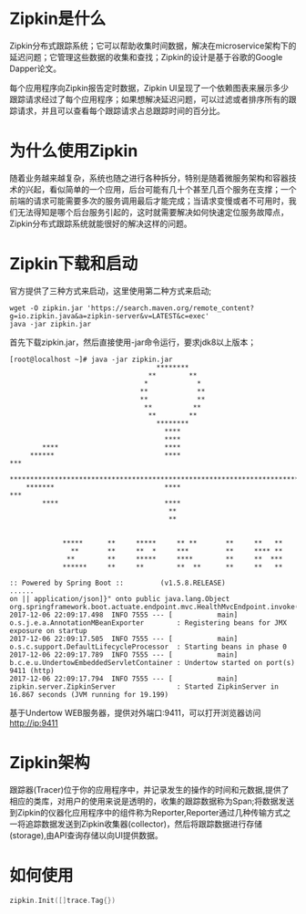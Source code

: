 # Zipkin是什么
Zipkin分布式跟踪系统；它可以帮助收集时间数据，解决在microservice架构下的延迟问题；它管理这些数据的收集和查找；Zipkin的设计是基于谷歌的Google Dapper论文。

每个应用程序向Zipkin报告定时数据，Zipkin UI呈现了一个依赖图表来展示多少跟踪请求经过了每个应用程序；如果想解决延迟问题，可以过滤或者排序所有的跟踪请求，并且可以查看每个跟踪请求占总跟踪时间的百分比。

# 为什么使用Zipkin

随着业务越来越复杂，系统也随之进行各种拆分，特别是随着微服务架构和容器技术的兴起，看似简单的一个应用，后台可能有几十个甚至几百个服务在支撑；一个前端的请求可能需要多次的服务调用最后才能完成；当请求变慢或者不可用时，我们无法得知是哪个后台服务引起的，这时就需要解决如何快速定位服务故障点，Zipkin分布式跟踪系统就能很好的解决这样的问题。

# Zipkin下载和启动

官方提供了三种方式来启动，这里使用第二种方式来启动;

```shell script
wget -O zipkin.jar 'https://search.maven.org/remote_content?g=io.zipkin.java&a=zipkin-server&v=LATEST&c=exec'
java -jar zipkin.jar

```

首先下载zipkin.jar，然后直接使用-jar命令运行，要求jdk8以上版本；

```shell script 
[root@localhost ~]# java -jar zipkin.jar 
                                    ********
                                  **        **
                                 *            *
                                **            **
                                **            **
                                 **          **
                                  **        **
                                    ********
                                      ****
                                      ****
        ****                          ****
     ******                           ****                                 ***
  ****************************************************************************
    *******                           ****                                 ***
        ****                          ****
                                       **
                                       **
 
 
             *****      **     *****     ** **       **     **   **
               **       **     **  *     ***         **     **** **
              **        **     *****     ****        **     **  ***
             ******     **     **        **  **      **     **   **
 
:: Powered by Spring Boot ::         (v1.5.8.RELEASE)
......
on || application/json]}" onto public java.lang.Object org.springframework.boot.actuate.endpoint.mvc.HealthMvcEndpoint.invoke(javax.servlet.http.HttpServletRequest,java.security.Principal)
2017-12-06 22:09:17.498  INFO 7555 --- [           main] o.s.j.e.a.AnnotationMBeanExporter        : Registering beans for JMX exposure on startup
2017-12-06 22:09:17.505  INFO 7555 --- [           main] o.s.c.support.DefaultLifecycleProcessor  : Starting beans in phase 0
2017-12-06 22:09:17.789  INFO 7555 --- [           main] b.c.e.u.UndertowEmbeddedServletContainer : Undertow started on port(s) 9411 (http)
2017-12-06 22:09:17.794  INFO 7555 --- [           main] zipkin.server.ZipkinServer               : Started ZipkinServer in 16.867 seconds (JVM running for 19.199)
```

基于Undertow WEB服务器，提供对外端口:9411，可以打开浏览器访问[http://ip:9411](http://localhost:9411)

# Zipkin架构
跟踪器(Tracer)位于你的应用程序中，并记录发生的操作的时间和元数据,提供了相应的类库，对用户的使用来说是透明的，收集的跟踪数据称为Span;将数据发送到Zipkin的仪器化应用程序中的组件称为Reporter,Reporter通过几种传输方式之一将追踪数据发送到Zipkin收集器(collector)，然后将跟踪数据进行存储(storage),由API查询存储以向UI提供数据。

# 如何使用

```go
zipkin.Init([]trace.Tag{})
```
